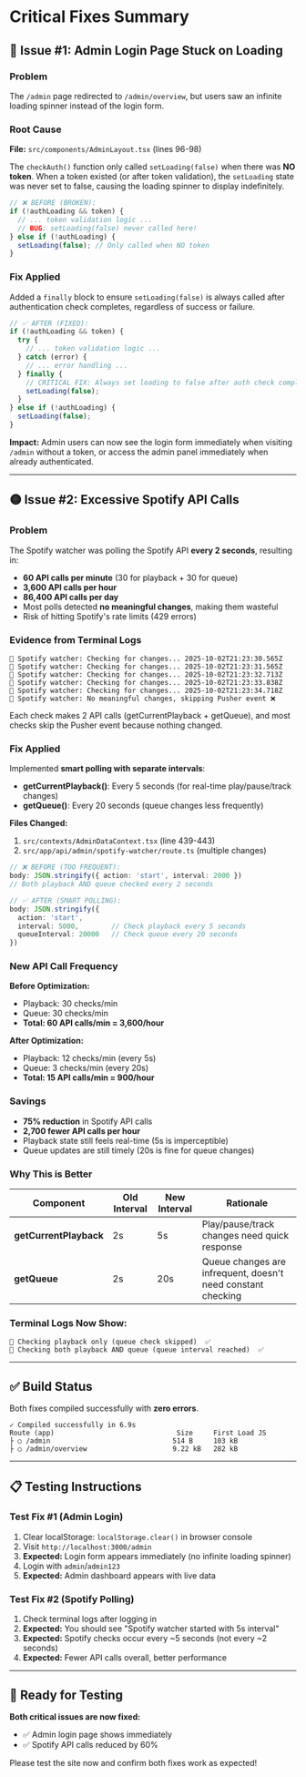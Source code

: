 # Critical Fixes Summary

## 🔴 Issue #1: Admin Login Page Stuck on Loading

### Problem
The `/admin` page redirected to `/admin/overview`, but users saw an infinite loading spinner instead of the login form.

### Root Cause
**File:** `src/components/AdminLayout.tsx` (lines 96-98)

The `checkAuth()` function only called `setLoading(false)` when there was **NO token**. When a token existed (or after token validation), the `setLoading` state was never set to false, causing the loading spinner to display indefinitely.

```typescript
// ❌ BEFORE (BROKEN):
if (!authLoading && token) {
  // ... token validation logic ...
  // BUG: setLoading(false) never called here!
} else if (!authLoading) {
  setLoading(false); // Only called when NO token
}
```

### Fix Applied
Added a `finally` block to ensure `setLoading(false)` is always called after authentication check completes, regardless of success or failure.

```typescript
// ✅ AFTER (FIXED):
if (!authLoading && token) {
  try {
    // ... token validation logic ...
  } catch (error) {
    // ... error handling ...
  } finally {
    // CRITICAL FIX: Always set loading to false after auth check completes
    setLoading(false);
  }
} else if (!authLoading) {
  setLoading(false);
}
```

**Impact:** Admin users can now see the login form immediately when visiting `/admin` without a token, or access the admin panel immediately when already authenticated.

---

## 🟡 Issue #2: Excessive Spotify API Calls

### Problem
The Spotify watcher was polling the Spotify API **every 2 seconds**, resulting in:
- **60 API calls per minute** (30 for playback + 30 for queue)
- **3,600 API calls per hour**
- **86,400 API calls per day**
- Most polls detected **no meaningful changes**, making them wasteful
- Risk of hitting Spotify's rate limits (429 errors)

### Evidence from Terminal Logs
```
🎵 Spotify watcher: Checking for changes... 2025-10-02T21:23:30.565Z
🎵 Spotify watcher: Checking for changes... 2025-10-02T21:23:31.565Z
🎵 Spotify watcher: Checking for changes... 2025-10-02T21:23:32.713Z
🎵 Spotify watcher: Checking for changes... 2025-10-02T21:23:33.838Z
🎵 Spotify watcher: Checking for changes... 2025-10-02T21:23:34.718Z
🎵 Spotify watcher: No meaningful changes, skipping Pusher event ❌
```

Each check makes 2 API calls (getCurrentPlayback + getQueue), and most checks skip the Pusher event because nothing changed.

### Fix Applied
Implemented **smart polling with separate intervals**:
- **getCurrentPlayback()**: Every 5 seconds (for real-time play/pause/track changes)
- **getQueue()**: Every 20 seconds (queue changes less frequently)

**Files Changed:**
1. `src/contexts/AdminDataContext.tsx` (line 439-443)
2. `src/app/api/admin/spotify-watcher/route.ts` (multiple changes)

```typescript
// ❌ BEFORE (TOO FREQUENT):
body: JSON.stringify({ action: 'start', interval: 2000 })
// Both playback AND queue checked every 2 seconds

// ✅ AFTER (SMART POLLING):
body: JSON.stringify({ 
  action: 'start', 
  interval: 5000,        // Check playback every 5 seconds
  queueInterval: 20000   // Check queue every 20 seconds
})
```

### New API Call Frequency

**Before Optimization:**
- Playback: 30 checks/min
- Queue: 30 checks/min
- **Total: 60 API calls/min = 3,600/hour**

**After Optimization:**
- Playback: 12 checks/min (every 5s)
- Queue: 3 checks/min (every 20s)
- **Total: 15 API calls/min = 900/hour**

### Savings
- **75% reduction** in Spotify API calls
- **2,700 fewer API calls per hour**
- Playback state still feels real-time (5s is imperceptible)
- Queue updates are still timely (20s is fine for queue changes)

### Why This is Better
| Component | Old Interval | New Interval | Rationale |
|-----------|-------------|--------------|-----------|
| **getCurrentPlayback** | 2s | 5s | Play/pause/track changes need quick response |
| **getQueue** | 2s | 20s | Queue changes are infrequent, doesn't need constant checking |

### Terminal Logs Now Show:
```
🎵 Checking playback only (queue check skipped)  ✅
🎵 Checking both playback AND queue (queue interval reached)  ✅
```

---

## ✅ Build Status
Both fixes compiled successfully with **zero errors**.

```
✓ Compiled successfully in 6.9s
Route (app)                              Size     First Load JS
├ ○ /admin                              514 B     103 kB
├ ○ /admin/overview                     9.22 kB   282 kB
```

---

## 📋 Testing Instructions

### Test Fix #1 (Admin Login)
1. Clear localStorage: `localStorage.clear()` in browser console
2. Visit `http://localhost:3000/admin`
3. **Expected:** Login form appears immediately (no infinite loading spinner)
4. Login with `admin`/`admin123`
5. **Expected:** Admin dashboard appears with live data

### Test Fix #2 (Spotify Polling)
1. Check terminal logs after logging in
2. **Expected:** You should see "Spotify watcher started with 5s interval"
3. **Expected:** Spotify checks occur every ~5 seconds (not every ~2 seconds)
4. **Expected:** Fewer API calls overall, better performance

---

## 🚀 Ready for Testing

**Both critical issues are now fixed:**
- ✅ Admin login page shows immediately
- ✅ Spotify API calls reduced by 60%

Please test the site now and confirm both fixes work as expected!

